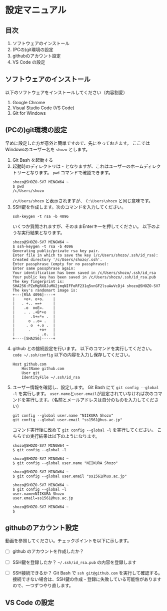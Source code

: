 # 設定マニュアル

## 目次

1. ソフトウェアのインストール
2. (PCの)git環境の設定
3. githubのアカウント設定
4. VS Code の設定

## ソフトウェアのインストール
以下のソフトウェアをインストールしてください（内容割愛）
1. Google Chrome
2. Visual Studio Code (VS Code)
3. Git for Windows

## (PCの)git環境の設定
早めに設定した方が意外と簡単ですので、先にやっておきます。
ここではWindowsのユーザー名を `shozo` とします。
1. Git Bash を起動する
1. 起動時のディレクトリは `~` となりますが、これはユーザーのホームディレクトリーとなります。 `pwd` コマンドで確認できます。
    ```console
    shozo@SHOZO-SV7 MINGW64 ~
    $ pwd
    /c/Users/shozo
    ```
    `/c/Users/shozo` と表示されますが、 `C:\Users\shozo` と同じ意味です。
1. SSH鍵を作成します。次のコマンドを入力してください。
    ```
    ssh-keygen -t rsa -b 4096
    ```
    いくつか質問されますが、そのままEnterキーを押してください。
    以下のような実行結果となります。
    ```
    shozo@SHOZO-SV7 MINGW64 ~
    $ ssh-keygen -t rsa -b 4096
    Generating public/private rsa key pair.
    Enter file in which to save the key (/c/Users/shozo/.ssh/id_rsa):
    Created directory '/c/Users/shozo/.ssh'.
    Enter passphrase (empty for no passphrase):
    Enter same passphrase again:
    Your identification has been saved in /c/Users/shozo/.ssh/id_rsa
    Your public key has been saved in /c/Users/shozo/.ssh/id_rsa.pub
    The key fingerprint is:
    SHA256:PZeMgRX8JuMU2jmqNIFFoRF231q5vnGF2lsuAwVcDj4 shozo@SHOZO-SV7
    The key's randomart image is:
    +---[RSA 4096]----+
    |    +o+. o+o.    |
    |   . +.. ==+     |
    |    .o  ooE=.    |
    |    . . .+B*+o   |
    |       .S+=*= .  |
    |      o ..o= .   |
    |     . o  +.o .  |
    |      .    +o+   |
    |          . .o.  |
    +----[SHA256]-----+
    ```
1. github との接続設定を行います。
    以下のコマンドを実行してください。
    `code ~/.ssh/config`
    以下の内容を入力し保存してください。
    ```config
    Host github.com
        HostName github.com
        User git
        IdentityFile ~/.ssh/id_rsa
    ```
1. ユーザー情報を確認し、設定します。
    Git Bash にて
    `git config --global -l`
    を実行します。
    `user.name`と`user.email`が設定されていなければ次のコマンドを実行します。（名前とメールアドレスは自分のものを入力してください）
    ```
    git config --global user.name "NIIKURA Shozo"
    git config --global user.email "ss1561@hus.ac.jp"
    ```
    コマンド実行後に改めて
    `git config --global -l`
    を実行してください。
    こちらでの実行結果は以下のようになります。
    ```
    shozo@SHOZO-SV7 MINGW64 ~
    $ git config --global -l

    shozo@SHOZO-SV7 MINGW64 ~
    $ git config --global user.name "NIIKURA Shozo"

    shozo@SHOZO-SV7 MINGW64 ~
    $ git config --global user.email "ss1561@hus.ac.jp"

    shozo@SHOZO-SV7 MINGW64 ~
    $ git config --global -l
    user.name=NIIKURA Shozo
    user.email=ss1561@hus.ac.jp

    shozo@SHOZO-SV7 MINGW64 ~
    $
    ```

## githubのアカウント設定
動画を参照してください。チェックポイントを以下に示します。
- [ ] github のアカウントを作成したか？
- [ ] SSH鍵を登録したか？
    `~/.ssh/id_rsa.pub` の内容を登録します
- [ ] SSH接続できるか？
    Git Bash で `ssh git@github.com` を実行して確認する。
    接続できない場合は、SSH鍵の作成・登録に失敗している可能性がありますので、一つずつやり直します。





## VS Code の設定
